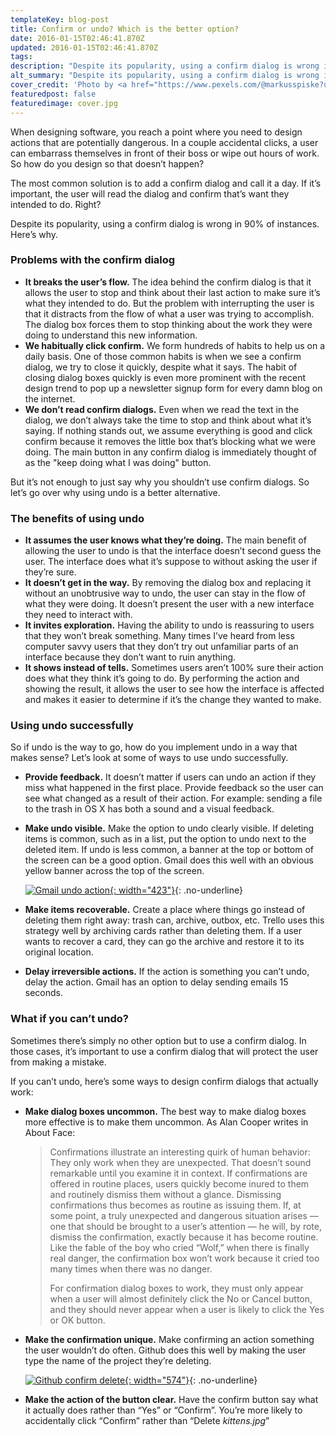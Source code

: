 ```yaml
---
templateKey: blog-post
title: Confirm or undo? Which is the better option?
date: 2016-01-15T02:46:41.870Z
updated: 2016-01-15T02:46:41.870Z
tags:
description: "Despite its popularity, using a confirm dialog is wrong in 90% of instances."
alt_summary: "Despite its popularity, using a confirm dialog is wrong in 90% of instances. Here's why."
cover_credit: 'Photo by <a href="https://www.pexels.com/@markusspiske?utm_content=attributionCopyText&amp;utm_medium=referral&amp;utm_source=pexels">Markus Spiske</a> from <a href="https://www.pexels.com/photo/yellow-and-black-danger-sticker-on-wall-1679696/?utm_content=attributionCopyText&amp;utm_medium=referral&amp;utm_source=pexels">Pexels</a>'
featuredpost: false
featuredimage: cover.jpg
---
```


When designing software, you reach a point where you need to design actions that are potentially dangerous. In a couple accidental clicks, a user can embarrass themselves in front of their boss or wipe out hours of work. So how do you design so that doesn’t happen?

The most common solution is to add a confirm dialog and call it a day. If it’s important, the user will read the dialog and confirm that’s want they intended to do. Right?

Despite its popularity, using a confirm dialog is wrong in 90% of instances. Here’s why.

### Problems with the confirm dialog

* **It breaks the user’s flow.** The idea behind the confirm dialog is that it allows the user to stop and think about their last action to make sure it’s what they intended to do. But the problem with interrupting the user is that it distracts from the flow of what a user was trying to accomplish. The dialog box forces them to stop thinking about the work they were doing to understand this new information.
* **We habitually click confirm.** We form hundreds of habits to help us on a daily basis. One of those common habits is when we see a confirm dialog, we try to close it quickly, despite what it says. The habit of closing dialog boxes quickly is even more prominent with the recent design trend to pop up a newsletter signup form for every damn blog on the internet.
* **We don’t read confirm dialogs.** Even when we read the text in the dialog, we don’t always take the time to stop and think about what it’s saying. If nothing stands out, we assume everything is good and click confirm because it removes the little box that’s blocking what we were doing. The main button in any confirm dialog is immediately thought of as the "keep doing what I was doing" button.

But it’s not enough to just say why you shouldn’t use confirm dialogs. So let’s go over why using undo is a better alternative.


### The benefits of using undo

* **It assumes the user knows what they’re doing.** The main benefit of allowing the user to undo is that the interface doesn’t second guess the user. The interface does what it’s suppose to without asking the user if they’re sure.
* **It doesn’t get in the way.** By removing the dialog box and replacing it without an unobtrusive way to undo, the user can stay in the flow of what they were doing. It doesn’t present the user with a new interface they need to interact with.
* **It invites exploration.** Having the ability to undo is reassuring to users that they won’t break something. Many times I’ve heard from less computer savvy users that they don’t try out unfamiliar parts of an interface because they don’t want to ruin anything.
* **It shows instead of tells.** Sometimes users aren’t 100% sure their action does what they think it’s going to do. By performing the action and showing the result, it allows the user to see how the interface is affected and makes it easier to determine if it’s the change they wanted to make.


### Using undo successfully

So if undo is the way to go, how do you implement undo in a way that makes sense? Let’s look at some of ways to use undo successfully.

* **Provide feedback.** It doesn’t matter if users can undo an action if they miss what happened in the first place. Provide feedback so the user can see what changed as a result of their action. For example: sending a file to the trash in OS X has both a sound and a visual feedback.
* **Make undo visible.** Make the option to undo clearly visible. If deleting items is common, such as in a list, put the option to undo next to the deleted item. If undo is less common, a banner at the top or bottom of the screen can be a good option.  Gmail does this well with an obvious yellow banner across the top of the screen.

  [![Gmail undo action](2016-01-15-confirm-or-undo/gmail-undo.png){: width="423"}](2016-01-15-confirm-or-undo/gmail-undo.png){: .no-underline}

* **Make items recoverable.** Create a place where things go instead of deleting them right away: trash can, archive, outbox, etc. Trello uses this strategy well by archiving cards rather than deleting them. If a user wants to recover a card, they can go the archive and restore it to its original location.
* **Delay irreversible actions.**  If the action is something you can’t undo, delay the action. Gmail has an option to delay sending emails 15 seconds.

### What if you can’t undo?

Sometimes there’s simply no other option but to use a confirm dialog. In those cases, it’s important to use a confirm dialog that will protect the user from making a mistake.

If you can’t undo, here’s some ways to design confirm dialogs that actually work:

* **Make dialog boxes uncommon.** The best way to make dialog boxes more effective is to make them uncommon. As Alan Cooper writes in About Face:

  > Confirmations illustrate an interesting quirk of human behavior: They only work when they are unexpected. That doesn’t sound remarkable until you examine it in context. If confirmations are offered in routine places, users quickly become inured to them and routinely dismiss them without a glance. Dismissing confirmations thus becomes as routine as issuing them. If, at some point, a truly unexpected and dangerous situation arises — one that should be brought to a user’s attention — he will, by rote, dismiss the confirmation, exactly because it has become routine. Like the fable of the boy who cried “Wolf,” when there is finally real danger, the confirmation box won’t work because it cried too many times when there was no danger.
  >
  > For confirmation dialog boxes to work, they must only appear when a user will almost definitely click the No or Cancel button, and they should never appear when a user is likely to click the Yes or OK button.

* **Make the confirmation unique.** Make confirming an action something the user wouldn’t do often. Github does this well by making the user type the name of the project they’re deleting.

  [![Github confirm delete](2016-01-15-confirm-or-undo/github-confirm-delete.png){: width="574"}](2016-01-15-confirm-or-undo/github-confirm-delete.png){: .no-underline}


* **Make the action of the button clear.** Have the confirm button say what it actually does rather than “Yes” or “Confirm”. You’re more likely to accidentally click “Confirm” rather than “Delete *kittens.jpg*”
